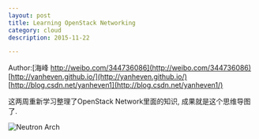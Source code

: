 ```yaml
---
layout: post
title: Learning OpenStack Networking 
category: cloud
description: 2015-11-22

---
```

Author:[海峰 http://weibo.com/344736086](http://weibo.com/344736086)  
       [http://yanheven.github.io/](http://yanheven.github.io/)  
       [http://blog.csdn.net/yanheven1](http://blog.csdn.net/yanheven1/)  
		
这两周重新学习整理了OpenStack Network里面的知识, 成果就是这个思维导图了.

![Neutron Arch](http://img.blog.csdn.net/20151122114813688)
